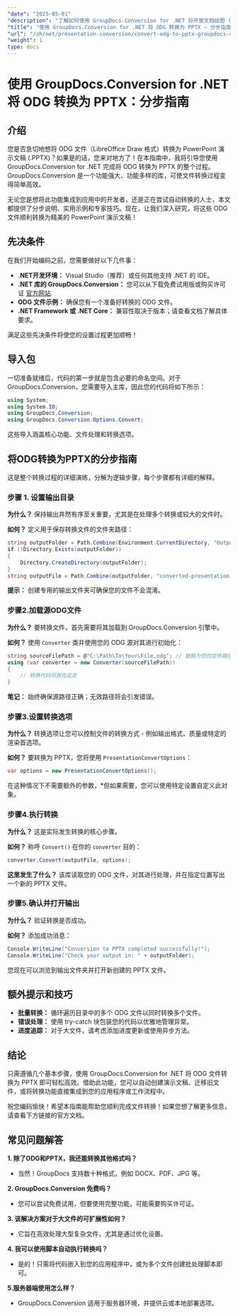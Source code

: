 ```yaml
---
"date": "2025-05-01"
"description": "了解如何使用 GroupDocs.Conversion for .NET 将开放文档绘图 (ODG) 文件转换为 PowerPoint (PPTX) 演示文稿。按照本分步指南，高效地自动化文档工作流程。"
"title": "使用 GroupDocs.Conversion for .NET 将 ODG 转换为 PPTX — 分步指南"
"url": "/zh/net/presentation-conversion/convert-odg-to-pptx-groupdocs-conversion-net/"
"weight": 1
type: docs
---
```

# 使用 GroupDocs.Conversion for .NET 将 ODG 转换为 PPTX：分步指南

## 介绍

您是否急切地想将 ODG 文件（LibreOffice Draw 格式）转换为 PowerPoint 演示文稿 (.PPTX)？如果是的话，您来对地方了！在本指南中，我将引导您使用 GroupDocs.Conversion for .NET 完成将 ODG 转换为 PPTX 的整个过程。GroupDocs.Conversion 是一个功能强大、功能多样的库，可使文件转换过程变得简单高效。

无论您是想将此功能集成到应用中的开发者，还是正在尝试自动转换的人士，本文都提供了分步说明、实用示例和专家技巧。现在，让我们深入研究，将这些 ODG 文件顺利转换为精美的 PowerPoint 演示文稿！


## 先决条件

在我们开始编码之前，您需要做好以下几件事：

- **.NET开发环境：** Visual Studio（推荐）或任何其他支持 .NET 的 IDE。
- **.NET 库的 GroupDocs.Conversion：** 您可以从下载免费试用版或购买许可证 [官方网站](https://releases。groupdocs.com/conversion/net/).
- **ODG 文件示例：** 确保您有一个准备好转换的 ODG 文件。
- **.NET Framework 或 .NET Core：** 兼容性取决于版本；请查看文档了解具体要求。

满足这些先决条件将使您的设置过程更加顺畅！


## 导入包

一切准备就绪后，代码的第一步就是包含必要的命名空间。对于 GroupDocs.Conversion，您需要导入主库，因此您的代码将如下所示：

```csharp
using System;
using System.IO;
using GroupDocs.Conversion;
using GroupDocs.Conversion.Options.Convert;
```
这些导入涵盖核心功能、文件处理和转换选项。


## 将ODG转换为PPTX的分步指南

这是整个转换过程的详细演练，分解为逻辑步骤，每个步骤都有详细的解释。


### 步骤 1. 设置输出目录

**为什么？** 保持输出井然有序至关重要，尤其是在处理多个转换或较大的文件时。

**如何？** 定义用于保存转换文件的文件夹路径：

```csharp
string outputFolder = Path.Combine(Environment.CurrentDirectory, "Output");
if (!Directory.Exists(outputFolder))
{
    Directory.CreateDirectory(outputFolder);
}
string outputFile = Path.Combine(outputFolder, "converted-presentation.pptx");
```
**提示：** 创建专用的输出文件夹可确保您的文件不会混淆。


### 步骤2.加载源ODG文件

**为什么？** 要转换文件，首先需要将其加载到 GroupDocs.Conversion 引擎中。

**如何？** 使用 `Converter` 类并使用您的 ODG 源对其进行初始化：

```csharp
string sourceFilePath = @"C:\Path\To\Your\File.odg"; // 替换为您的文件路径
using (var converter = new Converter(sourceFilePath))
{
    // 转换代码将放在此处
}
```
**笔记：** 始终确保源路径正确；无效路径将会引发错误。


### 步骤3.设置转换选项

**为什么？** 转换选项让您可以控制文件的转换方式 - 例如输出格式、质量或特定的渲染首选项。

**如何？** 要转换为 PPTX，您将使用 `PresentationConvertOptions`：

```csharp
var options = new PresentationConvertOptions();
```

在这种情况下不需要额外的参数，*但如果需要，您可以使用特定设置自定义此对象。


### 步骤4.执行转换

**为什么？** 这是实际发生转换的核心步骤。

**如何？** 称呼 `Convert()` 在你的 `converter` 目的：

```csharp
converter.Convert(outputFile, options);
```

**这里发生了什么？** 该库读取您的 ODG 文件，对其进行处理，并在指定位置写出一个新的 PPTX 文件。


### 步骤5.确认并打开输出

**为什么？** 验证转换是否成功。

**如何？** 添加成功消息：

```csharp
Console.WriteLine("Conversion to PPTX completed successfully!");
Console.WriteLine("Check your output in: " + outputFolder);
```

您现在可以浏览到输出文件夹并打开新创建的 PPTX 文件。


## 额外提示和技巧

- **批量转换：** 循环遍历目录中的多个 ODG 文件以同时转换多个文件。
- **错误处理：** 使用 try-catch 块包装您的代码以优雅地管理异常。
- **进度追踪：** 对于大文件，请考虑添加进度更新或使用异步方法。


## 结论

只需遵循几个基本步骤，使用 GroupDocs.Conversion for .NET 将 ODG 文件转换为 PPTX 即可轻松高效。借助此功能，您可以自动创建演示文稿、迁移旧文件，或将转换功能直接集成到您的应用程序或工作流程中。

祝您编码愉快！希望本指南能帮助您顺利完成文件转换！如果您想了解更多信息，请查看下方链接的官方文档。


## 常见问题解答

**1. 除了ODG和PPTX，我还能转换其他格式吗？**  
- 当然！GroupDocs 支持数十种格式，例如 DOCX、PDF、JPG 等。

**2. GroupDocs.Conversion 免费吗？**  
- 您可以尝试免费试用，但要使用完整功能，可能需要购买许可证。

**3. 该解决方案对于大文件的可扩展性如何？**  
- 它旨在高效处理大型复杂文件，尤其是通过优化设置。

**4. 我可以使用脚本自动执行转换吗？**  
- 是的！只需将代码嵌入到您的应用程序中，或为多个文件创建批处理脚本即可。

**5.服务器端使用怎么样？**  
- GroupDocs.Conversion 适用于服务器环境，并提供云或本地部署选项。